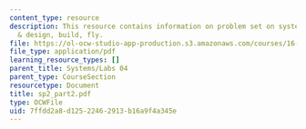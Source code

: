 ```yaml
---
content_type: resource
description: This resource contains information on problem set on system requirements
  & design, build, fly.
file: https://ol-ocw-studio-app-production.s3.amazonaws.com/courses/16-01-unified-engineering-i-ii-iii-iv-fall-2005-spring-2006/7ffdd2a8d12522462913b16a9f4a345e_sp2_part2.pdf
file_type: application/pdf
learning_resource_types: []
parent_title: Systems/Labs 04
parent_type: CourseSection
resourcetype: Document
title: sp2_part2.pdf
type: OCWFile
uid: 7ffdd2a8-d125-2246-2913-b16a9f4a345e
---
```


